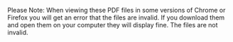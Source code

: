 Please Note: When viewing these PDF files in some versions of Chrome or 
Firefox you will get an error that the files are invalid. If you download them
and open them on your computer they will display fine. The files are not
invalid.
